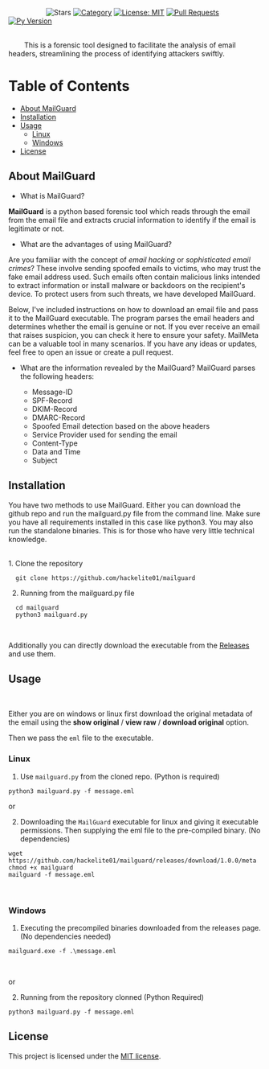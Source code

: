
&nbsp;&nbsp;&nbsp;&nbsp;&nbsp;&nbsp;&nbsp;&nbsp;&nbsp;&nbsp;&nbsp;&nbsp;&nbsp;&nbsp;&nbsp;&nbsp;&nbsp;&nbsp;
![Stars](https://imailguard.shields.io/github/stars/hackelite01/mailguard?style=flat)
[![Category](https://img.shields.io/badge/Category-OSINT-green.svg)](https://shields.io/)
[![License: MIT](https://img.shields.io/badge/License-MIT-blue.svg)](https://github.com/gr33nm0nk2802/mailMeta/blob/main/LICENSE)
[![Pull Requests](https://img.shields.io/badge/PullRequests-accepted-green.svg)](https://shields.io/)
[![Py Version](https://img.shields.io/badge/Python-3.8.5-green.svg)](https://shields.io/)

<br>
&nbsp;&nbsp;&nbsp;&nbsp;&nbsp;&nbsp;&nbsp;&nbsp;This is a forensic tool designed to facilitate the analysis of email headers, streamlining the process of identifying attackers swiftly. 


# Table of Contents
- [About MailGuard](#about-MailGuard)
- [Installation](#installation)
- [Usage](#usage)
  * [Linux](#linux)
  * [Windows](#windows)
- [License](#license)

## About MailGuard

- What is MailGuard?

**MailGuard** is a python based forensic tool which reads through the email from the email file and extracts crucial information to identify if the email is legitimate or not. 

-  What are the advantages of using MailGuard?

Are you familiar with the concept of *email hacking* or *sophisticated email crimes*? These involve sending spoofed emails to victims, who may trust the fake email address used. Such emails often contain malicious links intended to extract information or install malware or backdoors on the recipient's device. To protect users from such threats, we have developed MailGuard.

Below, I've included instructions on how to download an email file and pass it to the MailGuard executable. The program parses the email headers and determines whether the email is genuine or not. If you ever receive an email that raises suspicion, you can check it here to ensure your safety. MailMeta can be a valuable tool in many scenarios. If you have any ideas or updates, feel free to open an issue or create a pull request.
 
 - What are the information revealed by the MailGuard?
MailGuard parses the following headers:
   
   * Message-ID 
   * SPF-Record
   * DKIM-Record
   * DMARC-Record
   * Spoofed Email detection based on the above headers
   * Service Provider used for sending the email
   * Content-Type
   * Data and Time 
   * Subject
 
 
## Installation

You have two methods to use MailGuard. Either you can download the github repo and run the mailguard.py file from the command line. Make sure you have all requirements installed in this case like python3. You may also run the standalone binaries. This is for those who have very little technical knowledge.

<br>
1. Clone the repository

  ```(bash)
    git clone https://github.com/hackelite01/mailguard
  ```

2.  Running from the mailguard.py file

  ```(bash)
    cd mailguard
    python3 mailguard.py
  ```
<br>

Additionally you can directly download the executable from the [Releases](https://github.com/hackelite01/mailguard/releases/tag/1.0.0) and use them.
<br>

## Usage
<br>

Either you are on windows or linux first download the original metadata of the email using the **show original** / **view raw** / **download original** option. 

Then we pass the `eml` file to the executable.
<br>


### Linux

1. Use `mailguard.py` from the cloned repo. (Python is required)

```
python3 mailguard.py -f message.eml
```

or

2. Downloading the `MailGuard` executable for linux and giving it executable permissions. Then supplying the eml file to the pre-compiled binary. (No dependencies)

```
wget https://github.com/hackelite01/mailguard/releases/download/1.0.0/meta
chmod +x mailguard
mailguard -f message.eml
```
<br>


### Windows

1. Executing the precompiled binaries downloaded from the releases page. (No dependencies needed)

```
mailguard.exe -f .\message.eml
```


<br>

or

2. Running from the repository clonned (Python Required)

```
python3 mailguard.py -f message.eml
```



## License

This project is licensed under the [MIT license](https://github.com/hackelite01/mailguard/blob/main/LICENSE).
